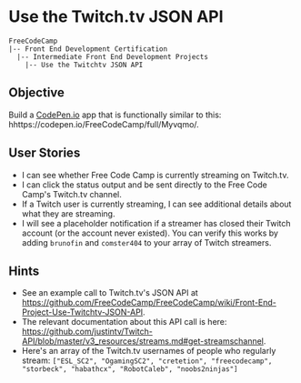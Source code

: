 # Use the Twitch.tv JSON API
```
FreeCodeCamp
|-- Front End Development Certification
  |-- Intermediate Front End Development Projects
    |-- Use the Twitchtv JSON API
```

## Objective
Build a [CodePen.io](https://codepen.io/) app that is functionally similar to this: hhttps://codepen.io/FreeCodeCamp/full/Myvqmo/.

## User Stories
* I can see whether Free Code Camp is currently streaming on Twitch.tv.
* I can click the status output and be sent directly to the Free Code Camp's Twitch.tv channel.
* If a Twitch user is currently streaming, I can see additional details about what they are streaming.
* I will see a placeholder notification if a streamer has closed their Twitch account (or the account never existed). You can verify this works by adding `brunofin` and `comster404` to your array of Twitch streamers.

## Hints
* See an example call to Twitch.tv's JSON API at https://github.com/FreeCodeCamp/FreeCodeCamp/wiki/Front-End-Project-Use-Twitchtv-JSON-API.
* The relevant documentation about this API call is here: https://github.com/justintv/Twitch-API/blob/master/v3_resources/streams.md#get-streamschannel.
* Here's an array of the Twitch.tv usernames of people who regularly stream: `["ESL_SC2", "OgamingSC2", "cretetion", "freecodecamp", "storbeck", "habathcx", "RobotCaleb", "noobs2ninjas"]`
